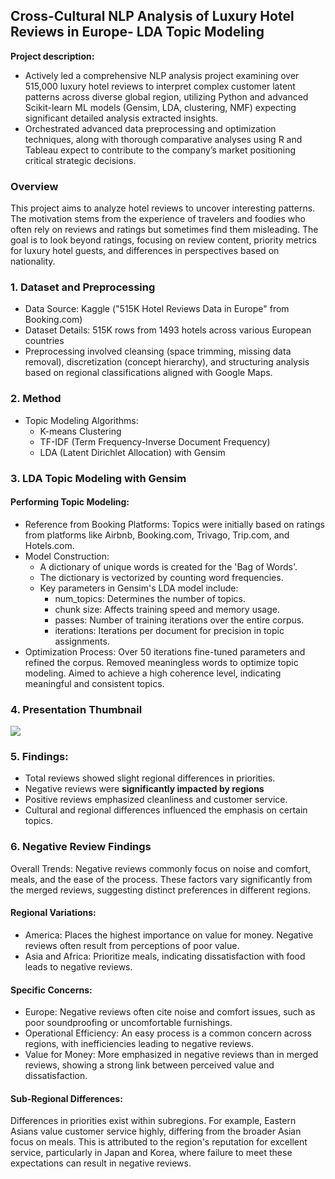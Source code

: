 ## Cross-Cultural NLP Analysis of Luxury Hotel Reviews in Europe- LDA Topic Modeling 


**Project description:** 
-   Actively led a comprehensive NLP analysis project examining over 515,000 luxury hotel reviews to interpret complex customer latent patterns across diverse global region, utilizing Python and advanced Scikit-learn ML models (Gensim, LDA, clustering, NMF) expecting significant detailed analysis extracted insights.
-   Orchestrated advanced data preprocessing and optimization techniques, along with thorough comparative analyses using R and Tableau expect to contribute to the company’s market positioning critical strategic decisions.



### Overview

This project aims to analyze hotel reviews to uncover interesting patterns. The motivation stems from the experience of travelers and foodies who often rely on reviews and ratings but sometimes find them misleading. The goal is to look beyond ratings, focusing on review content, priority metrics for luxury hotel guests, and differences in perspectives based on nationality.


### 1. Dataset and Preprocessing
- Data Source: Kaggle ("515K Hotel Reviews Data in Europe" from Booking.com)
- Dataset Details: 515K rows from 1493 hotels across various European countries
- Preprocessing involved cleansing (space trimming, missing data removal), discretization (concept hierarchy), and structuring analysis based on regional classifications aligned with Google Maps.

<!-- 
```javascript
if (isAwesome){
  return true
}
``` -->

### 2. Method
- Topic Modeling Algorithms:
  - K-means Clustering
  - TF-IDF (Term Frequency-Inverse Document Frequency)
  - LDA (Latent Dirichlet Allocation) with Gensim


### 3. LDA Topic Modeling with Gensim
#### Performing Topic Modeling:

- Reference from Booking Platforms: Topics were initially based on ratings from platforms like Airbnb, Booking.com, Trivago, Trip.com, and Hotels.com.
- Model Construction:
  - A dictionary of unique words is created for the 'Bag of Words'.
  - The dictionary is vectorized by counting word frequencies.
  - Key parameters in Gensim's LDA model include:
    - num_topics: Determines the number of topics.
    - chunk size: Affects training speed and memory usage.
    - passes: Number of training iterations over the entire corpus.
    - iterations: Iterations per document for precision in topic assignments.
- Optimization Process:
Over 50 iterations fine-tuned parameters and refined the corpus.
Removed meaningless words to optimize topic modeling.
Aimed to achieve a high coherence level, indicating meaningful and consistent topics.



### 4. Presentation Thumbnail

<img src="images/HRA.JPG?raw=true"/>

### 5. Findings:

- Total reviews showed slight regional differences in priorities.
- Negative reviews were **significantly impacted by regions** 
- Positive reviews emphasized cleanliness and customer service.
- Cultural and regional differences influenced the emphasis on certain topics.


### 6. Negative Review Findings
Overall Trends: Negative reviews commonly focus on noise and comfort, meals, and the ease of the process. These factors vary significantly from the merged reviews, suggesting distinct preferences in different regions.

#### Regional Variations:
- America: Places the highest importance on value for money. Negative reviews often result from perceptions of poor value.
- Asia and Africa: Prioritize meals, indicating dissatisfaction with food leads to negative reviews.

#### Specific Concerns:
- Europe: Negative reviews often cite noise and comfort issues, such as poor soundproofing or uncomfortable furnishings.
- Operational Efficiency: An easy process is a common concern across regions, with inefficiencies leading to negative reviews.
- Value for Money: More emphasized in negative reviews than in merged reviews, showing a strong link between perceived value and dissatisfaction.


#### Sub-Regional Differences:
Differences in priorities exist within subregions. For example, Eastern Asians value customer service highly, differing from the broader Asian focus on meals. This is attributed to the region's reputation for excellent service, particularly in Japan and Korea, where failure to meet these expectations can result in negative reviews.